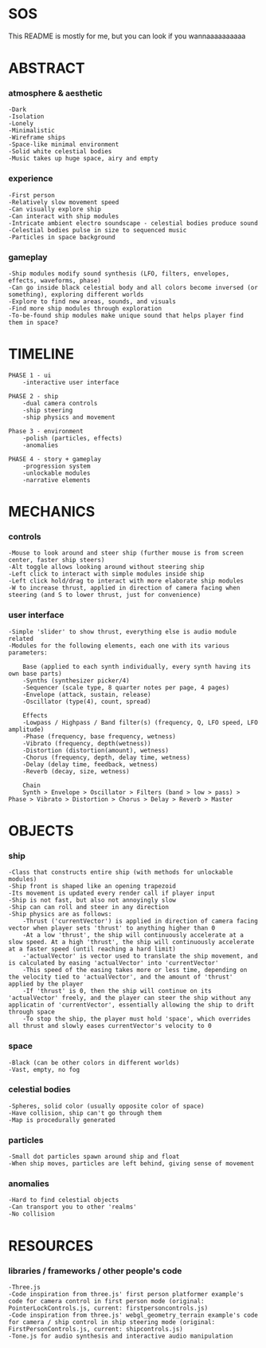 # SOS

This README is mostly for me, but you can look if you wannaaaaaaaaaa

ABSTRACT
========

### atmosphere & aesthetic
	-Dark
	-Isolation
	-Lonely
	-Minimalistic
	-Wireframe ships
	-Space-like minimal environment
	-Solid white celestial bodies
	-Music takes up huge space, airy and empty

### experience
	-First person
	-Relatively slow movement speed
	-Can visually explore ship
	-Can interact with ship modules
	-Intricate ambient electro soundscape - celestial bodies produce sound
	-Celestial bodies pulse in size to sequenced music
	-Particles in space background

### gameplay
	-Ship modules modify sound synthesis (LFO, filters, envelopes, effects, waveforms, phase)
	-Can go inside black celestial body and all colors become inversed (or something), exploring different worlds
	-Explore to find new areas, sounds, and visuals
	-Find more ship modules through exploration
	-To-be-found ship modules make unique sound that helps player find them in space?

TIMELINE
========

	PHASE 1 - ui
		-interactive user interface

	PHASE 2 - ship
		-dual camera controls
		-ship steering
		-ship physics and movement
		
	Phase 3 - environment
		-polish (particles, effects)
		-anomalies

	PHASE 4 - story + gameplay
		-progression system
		-unlockable modules
		-narrative elements

MECHANICS
=========

### controls
	-Mouse to look around and steer ship (further mouse is from screen center, faster ship steers)
	-Alt toggle allows looking around without steering ship
	-Left click to interact with simple modules inside ship
	-Left click hold/drag to interact with more elaborate ship modules
	-W to increase thrust, applied in direction of camera facing when steering (and S to lower thrust, just for convenience)

### user interface
	-Simple 'slider' to show thrust, everything else is audio module related
	-Modules for the following elements, each one with its various parameters:

		Base (applied to each synth individually, every synth having its own base parts)
		-Synths (synthesizer picker/4)
		-Sequencer (scale type, 8 quarter notes per page, 4 pages)
		-Envelope (attack, sustain, release)
		-Oscillator (type(4), count, spread)

		Effects
		-Lowpass / Highpass / Band filter(s) (frequency, Q, LFO speed, LFO amplitude)
		-Phase (frequency, base frequency, wetness)
		-Vibrato (frequency, depth(wetness))
		-Distortion (distortion(amount), wetness)
		-Chorus (frequency, depth, delay time, wetness)
		-Delay (delay time, feedback, wetness)
		-Reverb (decay, size, wetness)
		
		Chain
		Synth > Envelope > Oscillator > Filters (band > low > pass) > Phase > Vibrato > Distortion > Chorus > Delay > Reverb > Master

OBJECTS
=======

### ship
	-Class that constructs entire ship (with methods for unlockable modules)
	-Ship front is shaped like an opening trapezoid
	-Its movement is updated every render call if player input
	-Ship is not fast, but also not annoyingly slow
	-Ship can can roll and steer in any direction
	-Ship physics are as follows:
		-Thrust ('currentVector') is applied in direction of camera facing vector when player sets 'thrust' to anything higher than 0
		-At a low 'thrust', the ship will continuously accelerate at a slow speed. At a high 'thrust', the ship will continuously accelerate at a faster speed (until reaching a hard limit)
		-'actualVector' is vector used to translate the ship movement, and is calculated by easing 'actualVector' into 'currentVector'
		-This speed of the easing takes more or less time, depending on the velocity tied to 'actualVector', and the amount of 'thrust' applied by the player
		-If 'thrust' is 0, then the ship will continue on its 'actualVector' freely, and the player can steer the ship without any applicatin of 'currentVector', essentially allowing the ship to drift through space
		-To stop the ship, the player must hold 'space', which overrides all thrust and slowly eases currentVector's velocity to 0

### space
	-Black (can be other colors in different worlds)
	-Vast, empty, no fog

### celestial bodies
	-Spheres, solid color (usually opposite color of space)
	-Have collision, ship can't go through them
	-Map is procedurally generated

### particles
	-Small dot particles spawn around ship and float
	-When ship moves, particles are left behind, giving sense of movement

### anomalies
	-Hard to find celestial objects
	-Can transport you to other 'realms'
	-No collision

RESOURCES
=========

### libraries / frameworks / other people's code
	-Three.js
	-Code inspiration from three.js' first person platformer example's code for camera control in first person mode (original: PointerLockControls.js, current: firstpersoncontrols.js)
	-Code inspiration from three.js' webgl_geometry_terrain example's code for camera / ship control in ship steering mode (original: FirstPersonControls.js, current: shipcontrols.js)
	-Tone.js for audio synthesis and interactive audio manipulation
